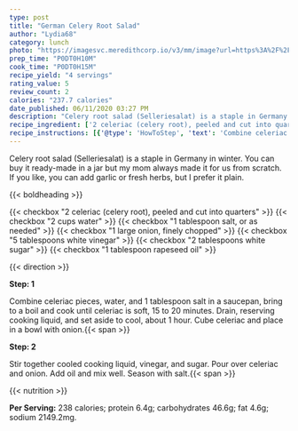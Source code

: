 ```yaml
---
type: post
title: "German Celery Root Salad"
author: "Lydia68"
category: lunch
photo: "https://imagesvc.meredithcorp.io/v3/mm/image?url=https%3A%2F%2Fimages.media-allrecipes.com%2Fuserphotos%2F5024580.jpg"
prep_time: "P0DT0H10M"
cook_time: "P0DT0H15M"
recipe_yield: "4 servings"
rating_value: 5
review_count: 2
calories: "237.7 calories"
date_published: 06/11/2020 03:27 PM
description: "Celery root salad (Selleriesalat) is a staple in Germany in winter. You can buy it ready-made in a jar but my mom always made it for us from scratch. If you like, you can add garlic or fresh herbs, but I prefer it plain."
recipe_ingredient: ['2 celeriac (celery root), peeled and cut into quarters', '2 cups water', '1 tablespoon salt, or as needed', '1 large onion, finely chopped', '5 tablespoons white vinegar', '2 tablespoons white sugar', '1 tablespoon rapeseed oil']
recipe_instructions: [{'@type': 'HowToStep', 'text': 'Combine celeriac pieces, water, and 1 tablespoon salt in a saucepan, bring to a boil and cook until celeriac is soft, 15 to 20 minutes. Drain, reserving cooking liquid, and set aside to cool, about 1 hour. Cube celeriac and place in a bowl with onion.\n'}, {'@type': 'HowToStep', 'text': 'Stir together cooled cooking liquid, vinegar, and sugar. Pour over celeriac and onion. Add oil and mix well. Season with salt.\n'}]
---
```


Celery root salad (Selleriesalat) is a staple in Germany in winter. You can buy it ready-made in a jar but my mom always made it for us from scratch. If you like, you can add garlic or fresh herbs, but I prefer it plain. 

{{< boldheading >}}

{{< checkbox "2  celeriac (celery root), peeled and cut into quarters" >}}
{{< checkbox "2 cups water" >}}
{{< checkbox "1 tablespoon salt, or as needed" >}}
{{< checkbox "1 large onion, finely chopped" >}}
{{< checkbox "5 tablespoons white vinegar" >}}
{{< checkbox "2 tablespoons white sugar" >}}
{{< checkbox "1 tablespoon rapeseed oil" >}}


{{< direction >}}

**Step: 1**

Combine celeriac pieces, water, and 1 tablespoon salt in a saucepan, bring to a boil and cook until celeriac is soft, 15 to 20 minutes. Drain, reserving cooking liquid, and set aside to cool, about 1 hour. Cube celeriac and place in a bowl with onion.{{< span >}}

**Step: 2**

Stir together cooled cooking liquid, vinegar, and sugar. Pour over celeriac and onion. Add oil and mix well. Season with salt.{{< span >}}

{{< nutrition >}}

**Per Serving:** 238 calories; protein 6.4g; carbohydrates 46.6g; fat 4.6g; sodium 2149.2mg.